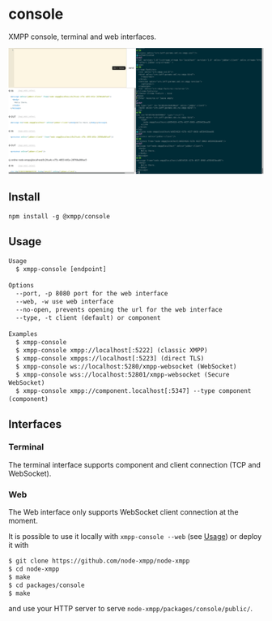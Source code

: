 # console

XMPP console, terminal and web interfaces.

![](screenshot.png)

## Install

```
npm install -g @xmpp/console
```

## Usage

```
Usage
  $ xmpp-console [endpoint]

Options
  --port, -p 8080 port for the web interface
  --web, -w use web interface
  --no-open, prevents opening the url for the web interface
  --type, -t client (default) or component

Examples
  $ xmpp-console
  $ xmpp-console xmpp://localhost[:5222] (classic XMPP)
  $ xmpp-console xmpps://localhost[:5223] (direct TLS)
  $ xmpp-console ws://localhost:5280/xmpp-websocket (WebSocket)
  $ xmpp-console wss://localhost:52801/xmpp-websocket (Secure WebSocket)
  $ xmpp-console xmpp://component.localhost[:5347] --type component (component)
```

## Interfaces

### Terminal

The terminal interface supports component and client connection (TCP and WebSocket).

### Web

The Web interface only supports WebSocket client connection at the moment.

It is possible to use it locally with `xmpp-console --web` (see [Usage](#usage)) or deploy it with

```
$ git clone https://github.com/node-xmpp/node-xmpp
$ cd node-xmpp
$ make
$ cd packages/console
$ make
```

and use your HTTP server to serve `node-xmpp/packages/console/public/`.
